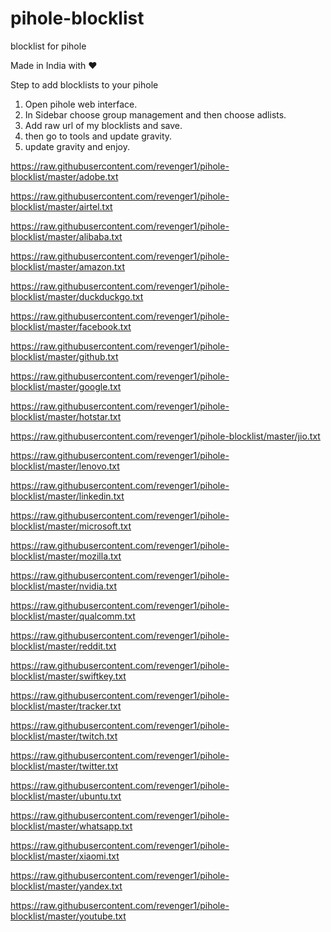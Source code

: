 # pihole-blocklist
blocklist for pihole

Made in India with ❤️

Step to add blocklists to your pihole 
1. Open pihole web interface.
2. In Sidebar choose group management and then choose adlists.
3. Add raw url of my blocklists and save.
4. then go to tools and update gravity.
5. update gravity and enjoy.

https://raw.githubusercontent.com/revenger1/pihole-blocklist/master/adobe.txt

https://raw.githubusercontent.com/revenger1/pihole-blocklist/master/airtel.txt

https://raw.githubusercontent.com/revenger1/pihole-blocklist/master/alibaba.txt

https://raw.githubusercontent.com/revenger1/pihole-blocklist/master/amazon.txt

https://raw.githubusercontent.com/revenger1/pihole-blocklist/master/duckduckgo.txt

https://raw.githubusercontent.com/revenger1/pihole-blocklist/master/facebook.txt

https://raw.githubusercontent.com/revenger1/pihole-blocklist/master/github.txt

https://raw.githubusercontent.com/revenger1/pihole-blocklist/master/google.txt

https://raw.githubusercontent.com/revenger1/pihole-blocklist/master/hotstar.txt

https://raw.githubusercontent.com/revenger1/pihole-blocklist/master/jio.txt

https://raw.githubusercontent.com/revenger1/pihole-blocklist/master/lenovo.txt

https://raw.githubusercontent.com/revenger1/pihole-blocklist/master/linkedin.txt

https://raw.githubusercontent.com/revenger1/pihole-blocklist/master/microsoft.txt

https://raw.githubusercontent.com/revenger1/pihole-blocklist/master/mozilla.txt

https://raw.githubusercontent.com/revenger1/pihole-blocklist/master/nvidia.txt

https://raw.githubusercontent.com/revenger1/pihole-blocklist/master/qualcomm.txt

https://raw.githubusercontent.com/revenger1/pihole-blocklist/master/reddit.txt

https://raw.githubusercontent.com/revenger1/pihole-blocklist/master/swiftkey.txt

https://raw.githubusercontent.com/revenger1/pihole-blocklist/master/tracker.txt

https://raw.githubusercontent.com/revenger1/pihole-blocklist/master/twitch.txt

https://raw.githubusercontent.com/revenger1/pihole-blocklist/master/twitter.txt

https://raw.githubusercontent.com/revenger1/pihole-blocklist/master/ubuntu.txt

https://raw.githubusercontent.com/revenger1/pihole-blocklist/master/whatsapp.txt

https://raw.githubusercontent.com/revenger1/pihole-blocklist/master/xiaomi.txt

https://raw.githubusercontent.com/revenger1/pihole-blocklist/master/yandex.txt

https://raw.githubusercontent.com/revenger1/pihole-blocklist/master/youtube.txt
